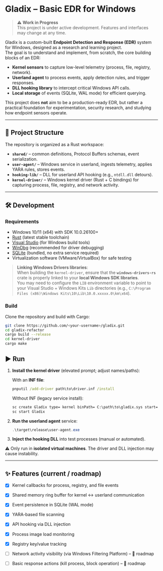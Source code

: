 
# Gladix – Basic EDR for Windows

> ⚠️ **Work in Progress**  
> This project is under active development. Features and interfaces may change at any time.

Gladix is a custom-built **Endpoint Detection and Response (EDR)** system for Windows, designed as a research and learning project.  
The goal is to understand and implement, from scratch, the core building blocks of an EDR:

- **Kernel sensors** to capture low-level telemetry (process, file, registry, network).
- **Userland agent** to process events, apply detection rules, and trigger responses.
- **DLL hooking library** to intercept critical Windows API calls.
- **Local storage** of events (SQLite, WAL mode) for efficient querying.

This project does **not** aim to be a production-ready EDR, but rather a practical foundation for experimentation, security research, and studying how endpoint sensors operate.

---

## 📂 Project Structure

The repository is organized as a Rust workspace:

- **`shared/`** – common definitions, Protocol Buffers schemas, event serialization.
- **`user-agent/`** – Windows service in userland, ingests telemetry, applies YARA rules, stores events.
- **`hooking-lib/`** – DLL for userland API hooking (e.g., `ntdll.dll` detours).
- **`kernel-driver/`** – Windows kernel driver (Rust + C bindings) for capturing process, file, registry, and network activity.

---

## 🛠️ Development

### Requirements
- Windows 10/11 (x64) with SDK 10.0.26100+
- [Rust](https://www.rust-lang.org/) (latest stable toolchain)
- [Visual Studio](https://visualstudio.microsoft.com/) (for Windows build tools)
- [WinDbg](https://learn.microsoft.com/en-us/windows-hardware/drivers/debugger/) (recommended for driver debugging)
- [SQLite](https://www.sqlite.org/) (bundled, no extra service required)
- Virtualization software (VMware/VirtualBox) for safe testing

> **Linking Windows Drivers libraries**:  
> When building the `kernel-driver`, ensure that the **`windows-drivers-rs`** crate is properly linked to your **local Windows SDK libraries**.  
> You may need to configure the `LIB` environment variable to point to your Visual Studio + Windows Kits `Lib` directories (e.g., `C:\Program Files (x86)\Windows Kits\10\Lib\10.0.xxxxx.0\km\x64`).


### Build
Clone the repository and build with Cargo:

```bash
git clone https://github.com/<your-username>/gladix.git
cd gladix-refactor
cargo build --release
cd kernel-driver
cargo make
```

## ▶️ Run

1. **Install the kernel driver** (elevated prompt; adjust names/paths):

   With an **INF file**:
   ```cmd
   pnputil /add-driver path\to\driver.inf /install
   ```
   Without INF (legacy service install):
   ```cmd
   sc create Gladix type= kernel binPath= C:\path\to\gladix.sys start= demand
   sc start Gladix
   ```
2. **Run the userland agent** service:

   ```powershell
   .\target\release\user-agent.exe
   ```
3. **Inject the hooking DLL** into test processes (manual or automated).

⚠️ Only run in **isolated virtual machines**. The driver and DLL injection may cause instability.

---

## ✨ Features (current / roadmap)

- [x] Kernel callbacks for process, registry, and file events
- [x] Shared memory ring buffer for kernel ↔ userland communication
- [x] Event persistence in SQLite (WAL mode)
- [x] YARA-based file scanning
- [x] API hooking via DLL injection
- [x] Process image load monitoring
- [x] Registry key/value tracking
- [ ] Network activity visibility (via Windows Filtering Platform) – 🚧 roadmap
- [ ] Basic response actions (kill process, block operation) – 🚧 roadmap




